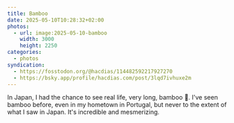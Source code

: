 ```yaml
---
title: Bamboo
date: 2025-05-10T10:28:32+02:00
photos:
  - url: image:2025-05-10-bamboo
    width: 3000
    height: 2250
categories:
  - photos
syndication:
  - https://fosstodon.org/@hacdias/114482592217927270
  - https://bsky.app/profile/hacdias.com/post/3lqd7ivhuxe2m
---
```


In Japan, I had the chance to see real life, very long, bamboo 🎋. I've seen bamboo before, even in my hometown in Portugal, but never to the extent of what I saw in Japan. It's incredible and mesmerizing.
